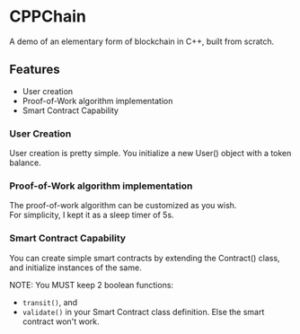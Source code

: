 # CPPChain

A demo of an elementary form of blockchain in C++, built from scratch.

## Features

- User creation
- Proof-of-Work algorithm implementation
- Smart Contract Capability

### User Creation

User creation is pretty simple. You initialize a new User() object with a token balance.

### Proof-of-Work algorithm implementation

The proof-of-work algorithm can be customized as you wish. 
\
For simplicity, I kept it as a sleep timer of 5s.

### Smart Contract Capability

You can create simple smart contracts by extending the Contract() class, and initialize instances of the same.

NOTE: You MUST keep 2 boolean functions: 
-  ```transit()```, and 
-  ```validate()```
in your Smart Contract class definition. Else the smart contract won't work.
